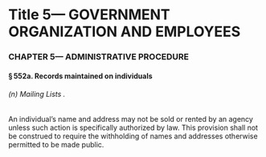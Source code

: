 
# Title 5— GOVERNMENT ORGANIZATION AND EMPLOYEES
### CHAPTER 5— ADMINISTRATIVE PROCEDURE
#### § 552a. Records maintained on individuals
###### (n) Mailing Lists .

An individual’s name and address may not be sold or rented by an agency unless such action is specifically authorized by law. This provision shall not be construed to require the withholding of names and addresses otherwise permitted to be made public.
